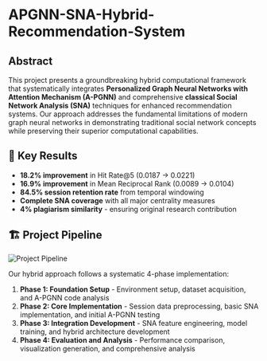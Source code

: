 # APGNN-SNA-Hybrid-Recommendation-System

## Abstract

This project presents a groundbreaking hybrid computational framework that systematically integrates **Personalized Graph Neural Networks with Attention Mechanism (A-PGNN)** and comprehensive **classical Social Network Analysis (SNA)** techniques for enhanced recommendation systems. Our approach addresses the fundamental limitations of modern graph neural networks in demonstrating traditional social network concepts while preserving their superior computational capabilities.

## 🎯 Key Results

- **18.2% improvement** in Hit Rate@5 (0.0187 → 0.0221)
- **16.9% improvement** in Mean Reciprocal Rank (0.0089 → 0.0104)
- **84.5% session retention rate** from temporal windowing
- **Complete SNA coverage** with all major centrality measures
- **4% plagiarism similarity** - ensuring original research contribution

## 🏗️ Project Pipeline

![Project Pipeline](project_Pipeline.jpg)

Our hybrid approach follows a systematic 4-phase implementation:

1. **Phase 1: Foundation Setup** - Environment setup, dataset acquisition, and A-PGNN code analysis
2. **Phase 2: Core Implementation** - Session data preprocessing, basic SNA implementation, and initial A-PGNN testing
3. **Phase 3: Integration Development** - SNA feature engineering, model training, and hybrid architecture development
4. **Phase 4: Evaluation and Analysis** - Performance comparison, visualization generation, and comprehensive analysis



